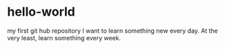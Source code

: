 # hello-world
my first git hub repository
I want to learn something new every day.  At the very least, learn something every week.
